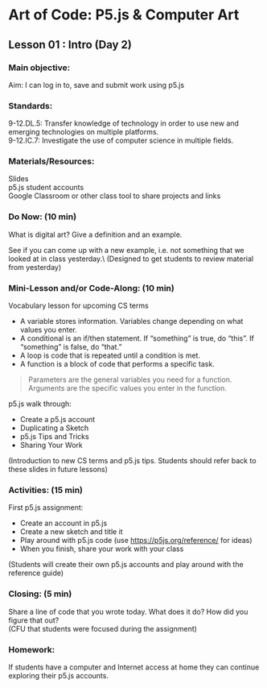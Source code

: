 # Art of Code: P5.js & Computer Art
## Lesson 01 : Intro (Day 2)

### Main objective:

Aim: I can log in to, save and submit work using p5.js


### Standards:

9-12.DL.5: Transfer knowledge of technology in order to use new and emerging technologies on multiple platforms.\
9-12.IC.7: Investigate the use of computer science in multiple fields.


### Materials/Resources:

Slides\
p5.js student accounts\
Google Classroom or other class tool to share projects and links



### Do Now: (10 min)

What is digital art? Give a definition and an example.

See if you can come up with a new example, i.e. not something that we looked at in class yesterday.\ (Designed to get students to review material from yesterday)


### Mini-Lesson and/or Code-Along: (10 min)

Vocabulary lesson for upcoming CS terms
- A variable stores information. Variables change depending on what values you enter.
- A conditional is an if/then statement.  If “something” is true, do “this”. If “something” is false, do “that.”
- A loop is code that is repeated until a condition is met.
- A function is a block of code that performs a specific task.
> Parameters are the general variables you need for a function.
Arguments are the specific values you enter in the function.

p5.js walk through:
- Create a p5.js account
- Duplicating a Sketch
- p5.js Tips and Tricks
- Sharing Your Work

(Introduction to new CS terms and p5.js tips. Students should refer back to these slides in future lessons)

### Activities: (15 min)

First p5.js assignment:
- Create an account in p5.js
- Create a new sketch and title it
- Play around with p5.js code (use https://p5js.org/reference/ for ideas)
- When you finish, share your work with your class

(Students will create their own p5.js accounts and play around with the reference guide)

### Closing: (5 min)

Share a line of code that you wrote today. What does it do? How did you figure that out?\
(CFU that students were focused during the assignment)


### Homework: 

If students have a computer and Internet access at home they can continue exploring their p5.js accounts.

